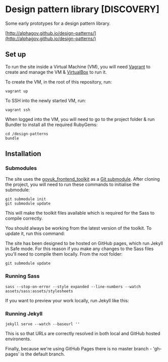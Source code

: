 # Design pattern library [DISCOVERY]

Some early prototypes for a design pattern library.

[http://alphagov.github.io/design-patterns/](http://alphagov.github.io/design-patterns/)

## Set up

To run the site inside a Virtual Machine (VM), you will need [Vagrant](http://www.vagrantup.com/) to create and manage the VM & [VirtualBox](https://www.virtualbox.org/) to run it.

To create the VM, in the root of this repository, run:

```
vagrant up
```

To SSH into the newly started VM, run:

```
vagrant ssh
```

When logged into the VM, you will need to go to the project folder & run Bundler to install all the required RubyGems:

```
cd /design-patterns
bundle
```

## Installation

### Submodules

The site uses the [govuk_frontend_toolkit](https://github.com/alphagov/govuk_frontend_toolkit) as a [Git submodule](http://git-scm.com/book/en/Git-Tools-Submodules). After cloning the project, you will need to run these commands to initialise the submodule:

```
git submodule init
git submodule update
```

This will make the toolkit files available which is required for the Sass to compile correctly.

You should always be working from the latest version of the toolkit. To update it, run this command:

The site has been designed to be hosted on GitHub pages, which run Jekyll in Safe mode. For this reason if you make any changes to the Sass files you'll need to compile them locally. From the root folder:

```
git submodule update
```

### Running Sass

```
sass --stop-on-error --style expanded --line-numbers --watch assets/sass:assets/stylesheets
```

If you want to preview your work locally, run Jekyll like this:

### Running Jekyll

```
jekyll serve --watch --baseurl ''
```

This is so that URLs are correctly resolved in both local and GitHub hosted environents.

Finally, because we're using GitHub Pages there is no master branch - 'gh-pages' is the default branch.
